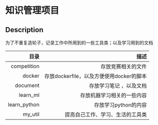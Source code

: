# 知识管理项目

## Description
为了不重复造轮子，记录工作中所用到的一些工具类；以及学习用到的文档

| 目录| 描述 | 
| ------:| ------: | 
| competition | 存放竞赛相关的文件 | 
| docker |  存放dockerfile，以及方便使用docker的脚本 |
| document | 存放学习笔记 ，以及文档 |
| learn_ml | 存放机器学习相关的一些内容 | 
| learn_python | 存放学习python的内容 |
| my_util | 提高自己工作、学习、生活的工具类 |

